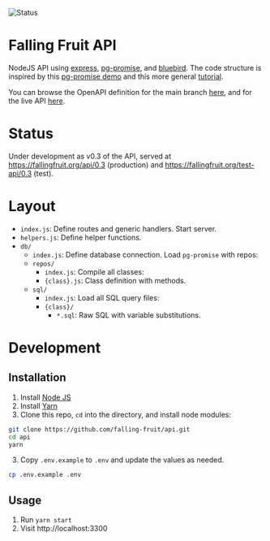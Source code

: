 ![Status](https://img.shields.io/badge/Status-Actively%20developed-darkgreen.svg?style=flat-square)

Falling Fruit API
=================

NodeJS API using [express](https://github.com/expressjs/express), [pg-promise](https://github.com/vitaly-t/pg-promise), and [bluebird](https://github.com/petkaantonov/bluebird). The code structure is inspired by this [pg-promise demo](https://github.com/vitaly-t/pg-promise-demo) and this more general [tutorial](http://mherman.org/blog/2016/03/13/designing-a-restful-api-with-node-and-postgres/#.WgOMrhNSyEI).

You can browse the OpenAPI definition for the main branch [here](https://petstore.swagger.io/?url=https://raw.githubusercontent.com/falling-fruit/api/main/docs/openapi.yml), and for the live API [here](https://petstore.swagger.io/?url=https://fallingfruit.org/api/0.3/openapi.yml).

# Status

Under development as v0.3 of the API, served at https://fallingfruit.org/api/0.3 (production) and https://fallingfruit.org/test-api/0.3 (test).

# Layout

- `index.js`: Define routes and generic handlers. Start server.
- `helpers.js`: Define helper functions.
- `db/`
  - `index.js`: Define database connection. Load `pg-promise` with repos:
  - `repos/`
    - `index.js`: Compile all classes:
    - `{class}.js`: Class definition with methods.
  - `sql/`
    - `index.js`: Load all SQL query files:
    - `{class}/`
      - `*.sql`: Raw SQL with variable substitutions.

# Development

## Installation

1. Install [Node JS](https://nodejs.org/)
2. Install [Yarn](https://classic.yarnpkg.com/lang/en/docs/install)
2. Clone this repo, `cd` into the directory, and install node modules:

```bash
git clone https://github.com/falling-fruit/api.git
cd api
yarn
```

3. Copy `.env.example` to `.env` and update the values as needed.

```bash
cp .env.example .env
```

## Usage

1. Run `yarn start`
2. Visit http://localhost:3300
